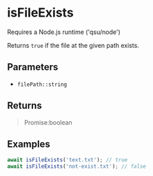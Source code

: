# isFileExists <Badge type="tip" text="JavaScript" />

<span class="node-required">Requires a Node.js runtime ('qsu/node')</span>

Returns `true` if the file at the given path exists.

## Parameters

- `filePath::string`

## Returns

> Promise:boolean

## Examples

```javascript
await isFileExists('text.txt'); // true
await isFileExists('not-exist.txt'); // false
```

